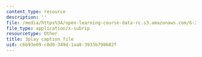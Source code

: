 ```yaml
---
content_type: resource
description: ''
file: /media/https%3A/open-learning-course-data-rc.s3.amazonaws.com/6-262-discrete-stochastic-processes-spring-2011/c6b93e09c0d0349d1aa83933b798682f_pOhZUJ5BQXk.srt
file_type: application/x-subrip
resourcetype: Other
title: 3play caption file
uid: c6b93e09-c0d0-349d-1aa8-3933b798682f
---
```

